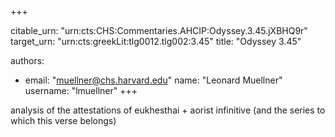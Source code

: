 +++


citable_urn: "urn:cts:CHS:Commentaries.AHCIP:Odyssey.3.45.jXBHQ9r"
target_urn: "urn:cts:greekLit:tlg0012.tlg002:3.45"
title: "Odyssey 3.45"

authors:
- email: "muellner@chs.harvard.edu"
  name: "Leonard Muellner"
  username: "lmuellner"
+++

<p>analysis of the attestations of eukhesthai + aorist infinitive (and the series to which this verse belongs)</p>